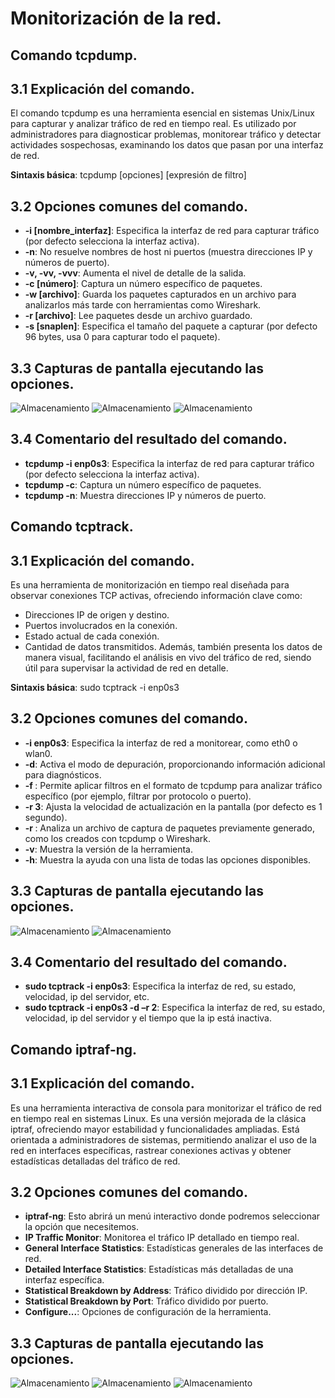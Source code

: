 # Monitorización de la red.
## Comando tcpdump.
## 3.1	Explicación del comando.
El comando tcpdump es una herramienta esencial en sistemas Unix/Linux para capturar y analizar tráfico de red en tiempo real. Es utilizado por administradores para diagnosticar problemas, monitorear tráfico y detectar actividades sospechosas, examinando los datos que pasan por una interfaz de red.

**Sintaxis básica**:
tcpdump [opciones] [expresión de filtro]
## 3.2	Opciones comunes del comando.
-	**-i [nombre_interfaz]**: Especifica la interfaz de red para capturar tráfico (por defecto selecciona la interfaz activa). 
-	**-n**: No resuelve nombres de host ni puertos (muestra direcciones IP y números de puerto).
-	**-v, -vv, -vvv**: Aumenta el nivel de detalle de la salida.
-	**-c [número]**: Captura un número específico de paquetes.
-	**-w [archivo]**: Guarda los paquetes capturados en un archivo para analizarlos más tarde con herramientas como Wireshark.
-	**-r [archivo]**: Lee paquetes desde un archivo guardado.
-	**-s [snaplen]**: Especifica el tamaño del paquete a capturar (por defecto 96 bytes, usa 0 para capturar todo el paquete).
## 3.3	Capturas de pantalla ejecutando las opciones.
![Almacenamiento](imagenes/1_tcpdump.PNG)
![Almacenamiento](imagenes/2_tcpdump.PNG)
![Almacenamiento](imagenes/3_tcpdump.PNG)

## 3.4	Comentario del resultado del comando.
-	**tcpdump -i enp0s3**: Especifica la interfaz de red para capturar tráfico (por defecto selecciona la interfaz activa).
-	**tcpdump -c**: Captura un número específico de paquetes.
-	**tcpdump -n**: Muestra direcciones IP y números de puerto.
  
## Comando tcptrack.
## 3.1	Explicación del comando.
Es una herramienta de monitorización en tiempo real diseñada para observar conexiones TCP activas, ofreciendo información clave como:
-	Direcciones IP de origen y destino.
-	Puertos involucrados en la conexión.
-	Estado actual de cada conexión.
-	Cantidad de datos transmitidos.
Además, también presenta los datos de manera visual, facilitando el análisis en vivo del tráfico de red, siendo útil para supervisar la actividad de red en detalle.

**Sintaxis básica**: sudo tcptrack -i enp0s3
## 3.2	Opciones comunes del comando.
-	**-i enp0s3**: Especifica la interfaz de red a monitorear, como eth0 o wlan0.
-	**-d**: Activa el modo de depuración, proporcionando información adicional para diagnósticos.
-	**-f <filtro>**: Permite aplicar filtros en el formato de tcpdump para analizar tráfico específico (por ejemplo, filtrar por protocolo 
  o puerto).
-	**-r 3**: Ajusta la velocidad de actualización en la pantalla (por defecto es 1 segundo).
-	**-r <archivo>**: Analiza un archivo de captura de paquetes previamente generado, como los creados con tcpdump o Wireshark.
-	**-v**: Muestra la versión de la herramienta.
-	**-h**: Muestra la ayuda con una lista de todas las opciones disponibles.
## 3.3	Capturas de pantalla ejecutando las opciones.
![Almacenamiento](imagenes/1_tcptrack.PNG)
![Almacenamiento](imagenes/2_tcptrack.PNG)

## 3.4	Comentario del resultado del comando.
-	**sudo tcptrack -i enp0s3**: Especifica la interfaz de red, su estado, velocidad, ip del servidor, etc.
-	**sudo tcptrack -i enp0s3 -d –r 2**: Especifica la interfaz de red, su estado, velocidad, ip del servidor y el tiempo que la ip está 
  inactiva.
 	
## Comando iptraf-ng.
## 3.1	Explicación del comando.
Es una herramienta interactiva de consola para monitorizar el tráfico de red en tiempo real en sistemas Linux. Es una versión mejorada de la clásica iptraf, ofreciendo mayor estabilidad y funcionalidades ampliadas. Está orientada a administradores de sistemas, permitiendo analizar el uso de la red en interfaces específicas, rastrear conexiones activas y obtener estadísticas detalladas del tráfico de red.
## 3.2	 Opciones comunes del comando.
-	__iptraf-ng__: Esto abrirá un menú interactivo donde podremos seleccionar la opción que necesitemos.
-	__IP Traffic Monitor__: Monitorea el tráfico IP detallado en tiempo real.
-	__General Interface Statistics__: Estadísticas generales de las interfaces de red.
-	__Detailed Interface Statistics__: Estadísticas más detalladas de una interfaz específica.
-	__Statistical Breakdown by Address__: Tráfico dividido por dirección IP.
-	__Statistical Breakdown by Port__: Tráfico dividido por puerto.
-	__Configure...__: Opciones de configuración de la herramienta.
## 3.3	 Capturas de pantalla ejecutando las opciones.
![Almacenamiento](imagenes/1_iptraf-ng.PNG)
![Almacenamiento](imagenes/2_iptraf-ng.PNG)
![Almacenamiento](imagenes/3_iptraf-ng.PNG)
